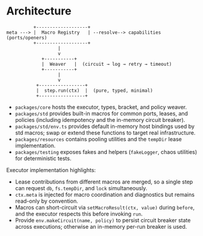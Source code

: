 # Architecture

```
          +-------------------+
meta ---> |  Macro Registry   | --resolve--> capabilities (ports/openers)
          +-------------------+
                   |
                   v
             +-----------+
             |  Weaver   |  (circuit → log → retry → timeout)
             +-----------+
                   |
                   v
           +-----------------+
           |  step.run(ctx)  |  (pure, typed, minimal)
           +-----------------+
```

- `packages/core` hosts the executor, types, bracket, and policy weaver.
- `packages/std` provides built-in macros for common ports, leases, and policies
  (including idempotency and the in-memory circuit breaker).
- `packages/std/env.ts` provides default in-memory host bindings used by std
  macros; swap or extend these functions to target real infrastructure.
- `packages/resources` contains pooling utilities and the `tempDir` lease
  implementation.
- `packages/testing` exposes fakes and helpers (`fakeLogger`, chaos utilities)
  for deterministic tests.

Executor implementation highlights:

- Lease contributions from different macros are merged, so a single step can
  request `db`, `fs.tempDir`, and `lock` simultaneously.
- `ctx.meta` is injected for macro coordination and diagnostics but remains
  read-only by convention.
- Macros can short-circuit via `setMacroResult(ctx, value)` during `before`, and
  the executor respects this before invoking `run`.
- Provide `env.makeCircuit(name, policy)` to persist circuit breaker state
  across executions; otherwise an in-memory per-run breaker is used.
